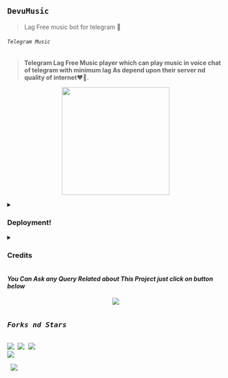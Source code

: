 ## `DevuMusic`
>Lag Free music bot for telegram 💞
<p align="center"><h6> <code>Telegram Music</code> </h6>

> __Telegram Lag Free Music player which can play music in voice chat of telegram with minimum lag As depend upon their server nd quality of internet❤️🚶.__
<p align="center">
<img src='https://telegra.ph/file/ceda1580c90e06991e883.png' alternate="Aww Reload Aunty It's Your internet issue" height="250px">

</pre>
<details><summary> <h3><b>Deployment!</b></h3> </summary>
<pre>

<b>Deploy to Heroku</b>
<p><a href="https://heroku.com/deploy"><img src="https://img.shields.io/badge/Deploy%20To%20Heroku-black?style=for-the-badge&logo=heroku" width="200""/></a></p>
</pre>
</details>
<details>
<summary><b><h3>Credits</h3></b></summary>
<i>All credit Goes To these peoples</i><br>
<code>ItsmeHyper13: Main Credit</code><br>
<code>Nub Hu vro Schhi me🥲🥲</code><br>
</details>



<h4><b><i>You Can Ask any Query Related about This Project just click on button below</i></b></h4>
<p align="center">
<a href="https://t.me/SilentVerse"><img src="https://img.shields.io/badge/Ask%20-anything-1abc9c.svg"></a>


<p align="center">
<pre>
<h3><b><i>Forks nd Stars</i></b></h3>
<img src="https://img.shields.io/github/license/ShailendraOP/Musicx100.svg"> <img src="https://img.shields.io/github/forks/ShailendraOP/Musicx100.svg"> <img src="https://img.shields.io/github/stars/ShailendraOP/Musicx100.svg">
<a href="https://github.com/ShailendraOP/Musicx100"><img src="https://img.shields.io/badge/Fork%20Hero%20Music-cyan?style=for-the-badge&logo=github"></a>
</pre></p>


<p><code></code> <pre> <a href="https://t.me/HeroOfficialBots"><img src="https://img.shields.io/badge/Join-Hero%20%20Bots-blue?style=for-the-badge&logo=telegram"></a></pre>
